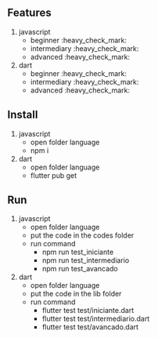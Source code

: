 ## Features
<ol>
  <li>javascript
    <ul>
      <li>beginner :heavy_check_mark:</li>
      <li>intermediary :heavy_check_mark:</li>
      <li>advanced :heavy_check_mark:</li>
    </ul>
  </li>
  <li>dart
    <ul>
      <li>beginner :heavy_check_mark:</li>
      <li>intermediary :heavy_check_mark:</li>
      <li>advanced :heavy_check_mark:</li>
    </ul>
  </li>
</ol>

## Install
<ol>
  <li>javascript
    <ul>
      <li>open folder language</li>
      <li>npm i</li>
    </ul>
  </li>
  <li>dart
    <ul>
      <li>open folder language</li>
      <li>flutter pub get</li>
    </ul>
  </li>
</ol>

## Run
<ol>
  <li>javascript
    <ul>
      <li>open folder language</li>
      <li>put the code in the codes folder</li>
      <li>run command
        <ul>
          <li>npm run test_iniciante</li>
          <li>npm run test_intermediario</li>
          <li>npm run test_avancado</li>
        </ul>
      </li>
    </ul>
  </li>
  <li>dart
    <ul>
      <li>open folder language</li>
      <li>put the code in the lib folder</li>
      <li>run command
        <ul>
          <li>flutter test test/iniciante.dart</li>
          <li>flutter test test/intermediario.dart</li>
          <li>flutter test test/avancado.dart</li>
        </ul>
      </li>
    </ul>
  </li>
</ol>